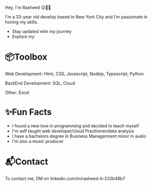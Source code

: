 
Hey, I'm Rasheed 😊👋🏾

I'm a 33-year old develop based in New York City and I'm passionate in honing my skills.
  
  * Stay updated witn my journey  
  * Explore my

  

# 📦Toolbox

Web Development: Html, CSS, Javascript, Nodejs, Typescript,  Python

BackEnd Development: SQL, Cloud

Other: Excel

# ✨Fun Facts

  * I found a new love in programming and decided to teach myself
  * I'm self taught web developer/cloud Practiioner/data analysis   
  * I have a bachelors degree in Business Managerment minor in audio
  * I'm also a music producer

# 📬Contact 

To contact me, DM on linkedin.com/in/rasheed-b-232b48b7
